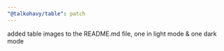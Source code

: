 ```yaml
---
"@talkohavy/table": patch
---
```


added table images to the README.md file, one in light mode & one dark mode
